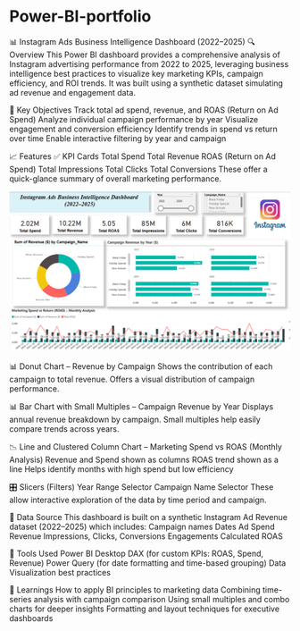 # Power-BI-portfolio

📊 Instagram Ads Business Intelligence Dashboard (2022–2025)
🔍 Overview
This Power BI dashboard provides a comprehensive analysis of Instagram advertising performance from 2022 to 2025, leveraging business intelligence best practices to visualize key marketing KPIs, campaign efficiency, and ROI trends. It was built using a synthetic dataset simulating ad revenue and engagement data.

📌 Key Objectives
Track total ad spend, revenue, and ROAS (Return on Ad Spend)
Analyze individual campaign performance by year
Visualize engagement and conversion efficiency
Identify trends in spend vs return over time
Enable interactive filtering by year and campaign

📈 Features
✅ KPI Cards
Total Spend
Total Revenue
ROAS (Return on Ad Spend)
Total Impressions
Total Clicks
Total Conversions
These offer a quick-glance summary of overall marketing performance.

![Dashboard Preview](./assets/image.png)

📊 Donut Chart – Revenue by Campaign
Shows the contribution of each campaign to total revenue.
Offers a visual distribution of campaign performance.

📊 Bar Chart with Small Multiples – Campaign Revenue by Year
Displays annual revenue breakdown by campaign.
Small multiples help easily compare trends across years.

📉 Line and Clustered Column Chart – Marketing Spend vs ROAS (Monthly Analysis)
Revenue and Spend shown as columns
ROAS trend shown as a line
Helps identify months with high spend but low efficiency

🎛️ Slicers (Filters)
Year Range Selector
Campaign Name Selector
These allow interactive exploration of the data by time period and campaign.

📂 Data Source
This dashboard is built on a synthetic Instagram Ad Revenue dataset (2022–2025) which includes:
Campaign names
Dates
Ad Spend
Revenue
Impressions, Clicks, Conversions
Engagements
Calculated ROAS

🧰 Tools Used
Power BI Desktop
DAX (for custom KPIs: ROAS, Spend, Revenue)
Power Query (for date formatting and time-based grouping)
Data Visualization best practices

🧠 Learnings
How to apply BI principles to marketing data
Combining time-series analysis with campaign comparison
Using small multiples and combo charts for deeper insights
Formatting and layout techniques for executive dashboards

